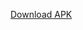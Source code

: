 [Download APK](https://github.com/<SocialisticO4>/<Erduite>/releases/download/<v1.0.0>/<app-release>.apk)
